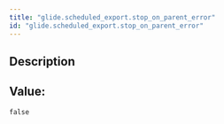 ```yaml
---
title: "glide.scheduled_export.stop_on_parent_error"
id: "glide.scheduled_export.stop_on_parent_error"
---
```

## Description



## Value: 
```
false
```